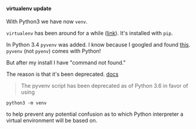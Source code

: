 #### virtualenv update

With Python3 we have now ``venv``.

``virtualenv`` has been around for a while ([link]()).  It's installed with ``pip``.

In Python 3.4 ``pyvenv`` was added.  I know because I googled and found [this](http://masnun.com/2016/04/10/python-pyenv-pyvenv-virtualenv-whats-the-difference.html).  ``pyvenv`` (not ``pyenv``) comes with Python!  

But after my install I have "command not found."

The reason is that it's been deprecated. [docs](https://realpython.com/blog/python/flask-by-example-part-1-project-setup/#heroku-setup)

>   The pyvenv script has been deprecated as of Python 3.6 in favor of using 

```
python3 -m venv
```
to help prevent any potential confusion as to which Python interpreter a virtual environment will be based on.
